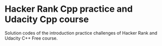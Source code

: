 ﻿# Hacker Rank Cpp practice and Udacity Cpp course

Solution codes of the introduction practice challenges of Hacker Rank and Udacity C++ Free course.

